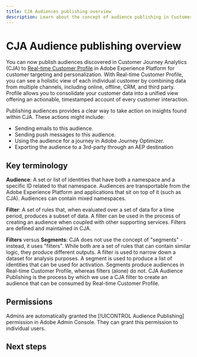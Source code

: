 ```yaml
---
title: CJA Audiences publishing overview
description: Learn about the concept of audience publishing in Customer Journey Analytics
---
```


# CJA Audience publishing overview

You can now publish audiences discovered in Customer Journey Analytics (CJA) to [Real-time Customer Profile](https://experienceleague.adobe.com/docs/experience-platform/profile/home.html?lang=en) in Adobe Experience Platform for customer targeting and personalization. With Real-time Customer Profile, you can see a holistic view of each individual customer by combining data from multiple channels, including online, offline, CRM, and third party. Profile allows you to consolidate your customer data into a unified view offering an actionable, timestamped account of every customer interaction.

Publishing audiences provides a clear way to take action on insights found within CJA. These actions might include:

* Sending emails to this audience.
* Sending push messages to this audience.
* Using the audience for a journey in Adobe Journey Optimizer.
* Exporting the audience to a 3rd-party through an AEP destination

## Key terminology

**Audience**: A set or list of identities that have both a namespace and a specific ID related to that namespace. Audiences are transportable from the Adobe Experience Platform and applications that sit on top of it (such as CJA). Audiences can contain mixed namespaces.

**Filter**: A set of rules that, when evaluated over a set of data for a time period, produces a subset of data. A filter can be used in the process of creating an audience when coupled with other supporting services. Filters are defined and maintained in CJA.

**Filters** versus **Segments**: CJA does not use the concept of "segments" - instead, it uses "filters". While both are a set of rules that can contain similar logic, they produce different outputs. A filter is used to narrow down a dataset for analysis purposes. A segment is used to produce a list of identities that can be used for activation. Segments produce audiences in Real-time Customer Profile, whereas filters (alone) do not. CJA Audience Publishing is the process by which we use a CJA filter to create an audience that can be consumed by Real-time Customer Profile.

## Permissions

Admins are automatically granted the [!UICONTROL Audience Publishing] permission in Adobe Admin Console. They can grant this permission to individual users.

## Next steps



